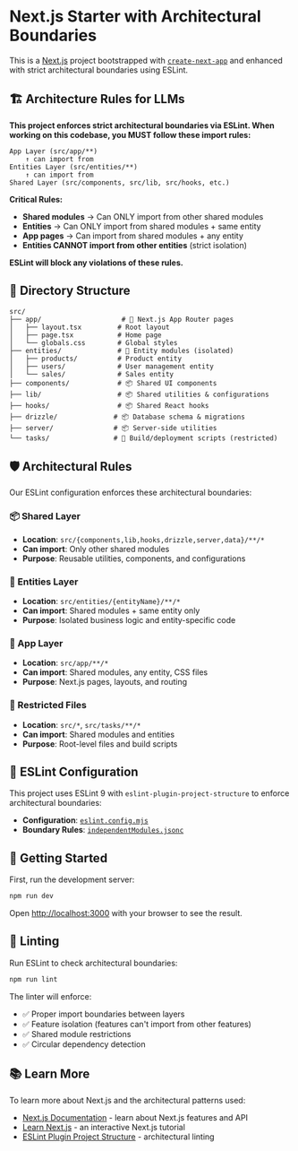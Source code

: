 # Next.js Starter with Architectural Boundaries

This is a [Next.js](https://nextjs.org) project bootstrapped with [`create-next-app`](https://nextjs.org/docs/app/api-reference/cli/create-next-app) and enhanced with strict architectural boundaries using ESLint.

## 🏗️ Architecture Rules for LLMs

**This project enforces strict architectural boundaries via ESLint. When working on this codebase, you MUST follow these import rules:**

```
App Layer (src/app/**)
    ↑ can import from
Entities Layer (src/entities/**)
    ↑ can import from
Shared Layer (src/components, src/lib, src/hooks, etc.)
```

**Critical Rules:**
- **Shared modules** → Can ONLY import from other shared modules
- **Entities** → Can ONLY import from shared modules + same entity
- **App pages** → Can import from shared modules + any entity
- **Entities CANNOT import from other entities** (strict isolation)

**ESLint will block any violations of these rules.**

## 📁 Directory Structure

```
src/
├── app/                    # 🎯 Next.js App Router pages
│   ├── layout.tsx         # Root layout
│   ├── page.tsx           # Home page
│   └── globals.css        # Global styles
├── entities/              # 🧩 Entity modules (isolated)
│   ├── products/          # Product entity
│   ├── users/             # User management entity
│   └── sales/             # Sales entity
├── components/            # 📦 Shared UI components
├── lib/                   # 📦 Shared utilities & configurations
├── hooks/                 # 📦 Shared React hooks
├── drizzle/              # 📦 Database schema & migrations
├── server/               # 📦 Server-side utilities
└── tasks/                # 🚫 Build/deployment scripts (restricted)
```

## 🛡️ Architectural Rules

Our ESLint configuration enforces these architectural boundaries:

### 📦 Shared Layer
- **Location**: `src/{components,lib,hooks,drizzle,server,data}/**/*`
- **Can import**: Only other shared modules
- **Purpose**: Reusable utilities, components, and configurations

### 🧩 Entities Layer  
- **Location**: `src/entities/{entityName}/**/*`
- **Can import**: Shared modules + same entity only
- **Purpose**: Isolated business logic and entity-specific code

### 🎯 App Layer
- **Location**: `src/app/**/*`
- **Can import**: Shared modules, any entity, CSS files
- **Purpose**: Next.js pages, layouts, and routing

### 🚫 Restricted Files
- **Location**: `src/*`, `src/tasks/**/*`
- **Can import**: Shared modules and entities
- **Purpose**: Root-level files and build scripts

## 🔧 ESLint Configuration

This project uses ESLint 9 with `eslint-plugin-project-structure` to enforce architectural boundaries:

- **Configuration**: [`eslint.config.mjs`](eslint.config.mjs)
- **Boundary Rules**: [`independentModules.jsonc`](independentModules.jsonc)

## 🚀 Getting Started

First, run the development server:

```bash
npm run dev
```

Open [http://localhost:3000](http://localhost:3000) with your browser to see the result.

## 🧪 Linting

Run ESLint to check architectural boundaries:

```bash
npm run lint
```

The linter will enforce:
- ✅ Proper import boundaries between layers
- ✅ Feature isolation (features can't import from other features)
- ✅ Shared module restrictions
- ✅ Circular dependency detection

## 📚 Learn More

To learn more about Next.js and the architectural patterns used:

- [Next.js Documentation](https://nextjs.org/docs) - learn about Next.js features and API
- [Learn Next.js](https://nextjs.org/learn) - an interactive Next.js tutorial
- [ESLint Plugin Project Structure](https://github.com/Igorkowalski94/eslint-plugin-project-structure) - architectural linting
